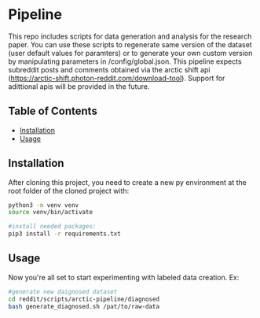 # Pipeline

This repo includes scripts for data generation and analysis for the research paper. You can use these scripts to regenerate same version of the dataset (user default values for paramters) or to generate your own custom version by manipulating parameters in /config/global.json. This pipeline expects subreddit posts and comments obtained via the arctic shift api (https://arctic-shift.photon-reddit.com/download-tool). Support for adittional apis will be provided in the future.

## Table of Contents

- [Installation](#installation)
- [Usage](#usage)


## Installation
After cloning this project, you need to create a new py environment at the root folder of the cloned project with: 
```bash
python3 -m venv venv
source venv/bin/activate

#install needed packages:
pip3 install -r requirements.txt
```

## Usage
Now you're all set to start experimenting with labeled data creation.
Ex:

```bash
#generate new daignosed dataset
cd reddit/scripts/arctic-pipeline/diagnosed
bash generate_diagnosed.sh /pat/to/raw-data
```



